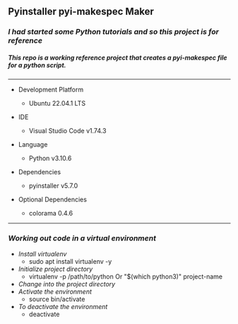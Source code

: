 ## Pyinstaller pyi-makespec Maker

### _I had started some Python tutorials and so this project is for reference_

##### This repo is a working reference project that creates a pyi-makespec file for a python script.

---

- Development Platform
  - Ubuntu 22.04.1 LTS
- IDE
  - Visual Studio Code v1.74.3
- Language
  - Python v3.10.6

- Dependencies
  - pyinstaller v5.7.0
- Optional Dependencies
  - colorama 0.4.6

---

### _Working out code in a virtual environment_

- _Install virtualenv_
  - sudo apt install virtualenv -y
- _Initialize project directory_
  - virtualenv -p /path/to/python Or "$(which python3)" project-name
- _Change into the project directory_
- _Activate the environment_
  - source bin/activate
- _To deactivate the environment_
  - deactivate
